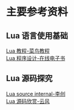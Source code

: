 # 主要参考资料

[LuaTutorial]: http://www.runoob.com/lua/lua-tutorial.html
[LuaerBook]: http://book.luaer.cn/
[LuaSourceInternal]: https://github.com/lichuang/Lua-Source-Internal
[LuaReading]: https://www.codingnow.com/temp/readinglua.pdf

## Lua 语言使用基础
[Lua 教程-菜鸟教程][LuaTutorial]  
[Lua 程序设计-在线电子书][LuaerBook]
  
## Lua 源码探究
[Lua source internal-李创][LuaSourceInternal]  
[Lua 源码欣赏-云风][LuaReading]